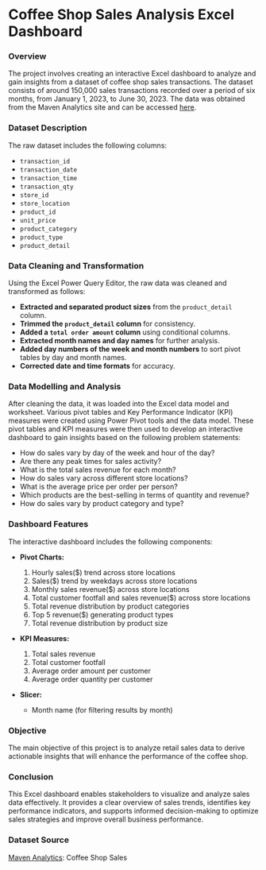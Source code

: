# Coffee Shop Sales Analysis Excel Dashboard

### Overview
The project involves creating an interactive Excel dashboard to analyze and gain insights from a dataset of coffee shop sales transactions. The dataset consists of around 150,000 sales transactions recorded over a period of six months, from January 1, 2023, to June 30, 2023. The data was obtained from the Maven Analytics site and can be accessed [here](###dataset-source).


### Dataset Description
The raw dataset includes the following columns:
- `transaction_id`
- `transaction_date`
- `transaction_time`
- `transaction_qty`
- `store_id`
- `store_location`
- `product_id`
- `unit_price`
- `product_category`
- `product_type`
- `product_detail`


### Data Cleaning and Transformation
Using the Excel Power Query Editor, the raw data was cleaned and transformed as follows:
- **Extracted and separated product sizes** from the `product_detail` column.
- **Trimmed the `product_detail` column** for consistency.
- **Added a `total order amount` column** using conditional columns.
- **Extracted month names and day names** for further analysis.
- **Added day numbers of the week and month numbers** to sort pivot tables by day and month names.
- **Corrected date and time formats** for accuracy.


### Data Modelling and Analysis
After cleaning the data, it was loaded into the Excel data model and worksheet. Various pivot tables and Key Performance Indicator (KPI) measures were created using Power Pivot tools and the data model. These pivot tables and KPI measures were then used to develop an interactive dashboard to gain insights based on the following problem statements:
- How do sales vary by day of the week and hour of the day?
- Are there any peak times for sales activity?
- What is the total sales revenue for each month?
- How do sales vary across different store locations?
- What is the average price per order per person?
- Which products are the best-selling in terms of quantity and revenue?
- How do sales vary by product category and type?


### Dashboard Features
The interactive dashboard includes the following components:
- **Pivot Charts:**
  1. Hourly sales($) trend across store locations
  2. Sales($) trend by weekdays across store locations
  3. Monthly sales revenue($) across store locations
  4. Total customer footfall and sales revenue($) across store locations
  5. Total revenue distribution by product categories
  6. Top 5 revenue($) generating product types
  7. Total revenue distribution by product size

- **KPI Measures:**
  1. Total sales revenue
  2. Total customer footfall
  3. Average order amount per customer
  4. Average order quantity per customer

- **Slicer:**
  - Month name (for filtering results by month)


### Objective
The main objective of this project is to analyze retail sales data to derive actionable insights that will enhance the performance of the coffee shop.


### Conclusion
This Excel dashboard enables stakeholders to visualize and analyze sales data effectively. It provides a clear overview of sales trends, identifies key performance indicators, and supports informed decision-making to optimize sales strategies and improve overall business performance.


### Dataset Source
[Maven Analytics](https://mavenanalytics.io/data-playground?pageSize=all): Coffee Shop Sales
